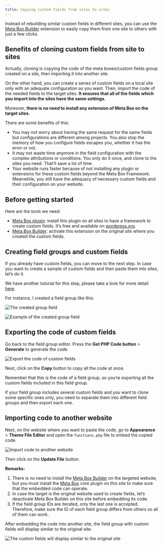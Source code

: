 ```yaml
---
title: Copying custom fields from sites to sites
---
```


Instead of rebuilding similar custom fields in different sites, you can use the <a href="https://metabox.io/plugins/meta-box-builder/">Meta Box Builder</a> extension to easily copy them from one site to others with just a few clicks.

## Benefits of cloning custom fields from site to sites

Actually, cloning is copying the code of the meta boxes/custom fields group created on a site, then importing it into another site.

On the other hand, you can create a series of custom fields on a local site only with an adequate configuration as you want. Then, import the code of the needed fields to the target sites. **It ensures that all of the fields which you import into the sites have the same settings**.

Moreover, **there is no need to install any extension of Meta Box on the target sites.**

There are some benefits of this:

* You may not worry about having the same request for the same fields but configurations are different among projects. You also stop the memory of how you configure fields escapes you, whether it has the error or not.
* It may not waste time anymore in the field configuration with the complex attributions or conditions. You only do it once, and clone to the sites you need. That’ll save a lot of time.
* Your website runs faster because of not installing any plugin or extensions for these custom fields beyond the Meta Box Framework. Meanwhile, you still have the adequacy of necessary custom fields and their configuration on your website.

## Before getting started

Here are the tools we need:

* <a href="https://wordpress.org/plugins/meta-box/">Meta Box plugin</a>: install this plugin on all sites to have a framework to create custom fields. It’s free and available on <a href="https://wordpress.org/plugins/meta-box/">wordpress.org</a>.
* <a href="https://metabox.io/plugins/meta-box-builder/">Meta Box Builder</a>: activate this extension on the original site where you created the custom fields.

## Creating field groups and custom fields

If you already have custom fields, you can move to the next step. In case you want to create a sample of custom fields and then paste them into sites, let’s do it.

We have another tutorial for this step, please take a look for more detail [here](https://docs.metabox.io/tutorials/create-custom-fields/).

For instance, I created a field group like this:

![The created group field](https://i.imgur.com/a0YcjmB.png)

![Example of the created group field](https://i.imgur.com/hUeyTAx.png)

## Exporting the code of custom fields

Go back to the field group editor. Press the **Get PHP Code button** &gt; **Generate** to generate the code.

![Export the code of custom fields](https://i.imgur.com/Lck73Gd.png)

Next, click on the **Copy** button to copy all the code at once.

Remember that this is the code of a field group, so you’re exporting all the custom fields included in this field group.

If your field group includes several custom fields and you want to clone some specific ones only, you need to separate them into different field groups and then export each one.

## Importing code to another website

Next, on the website where you want to paste the code, go to **Appearance** &gt; **Theme File Editor** and open the `functions.php` file to embed the copied code.

![Import code to another website](https://i.imgur.com/8I12iIG.png)

Then click on the **Update File** button.

**Remarks:**

1. There is no need to install the [Meta Box Builder](https://metabox.io/plugins/meta-box-builder/) on the targeted website, but you must install the [Meta Box](https://wordpress.org/plugins/meta-box/) core plugin on this site to make sure that the embedded code can operate.
2. In case the target is the original website used to create fields, let’s deactivate Meta Box Builder on this site before embedding its code.
3. If the field group IDs are iterated, only the last one is accepted. Therefore, make sure the ID of each field group differs from others so all of them can work.

After embedding the code into another site, the field group with custom fields will display similar to the original site:

![The custom fields will display similar to the original site](https://i.imgur.com/DqD5CzH.png)


